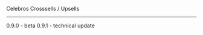 Celebros Crosssells / Upsells

-------------------------------

0.9.0 - beta
0.9.1 - technical update
